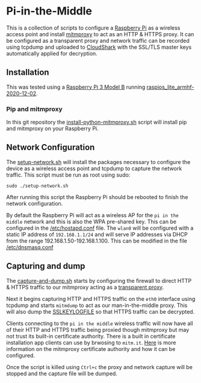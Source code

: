 # Pi-in-the-Middle

This is a collection of scripts to configure a 
[Raspberry Pi](https://www.raspberrypi.org/) as a wireless access point and
install [mitmproxy](https://mitmproxy.org) to act as an HTTP & HTTPS proxy. It
can be configured as a transparent proxy and network traffic can be recorded
using tcpdump and uploaded to [CloudShark](https://cloudshark.io) with the
SSL/TLS master keys automatically applied for decryption.

## Installation

This was tested using a [Raspberry Pi 3 Model B](https://www.raspberrypi.org/products/raspberry-pi-3-model-b/)
running [raspios_lite_armhf-2020-12-02](https://downloads.raspberrypi.org/raspios_lite_armhf/images/).

### Pip and mitmproxy

In this git repository the
[install-python-mitmproxy.sh](/install-python-mitmproxy.sh)
script will install pip and mitmproxy on your Raspberry Pi. 

## Network Configuration

The [setup-network.sh](/setup-network.sh) will install the packages necessary
to configure the device as a wireless access point and tcpdump to capture the
network traffic. This script must be run as root using sudo:

```
sudo ./setup-network.sh
```

After running this script the Raspberry Pi should be rebooted to finish the
network configuration.

By default the Raspberry Pi will act as a wireless AP for the `pi in the
middle` network and this is also the WPA pre-shared key. This can be configured
in the [/etc/hostapd.conf](/etc/hostapd.conf) file. The `wlan0` will be
configured with a static IP address of `192.168.1.1/24` and will serve IP
addresses via DHCP from the range 192.168.1.50-192.168.1.100. This can be
modified in the file [/etc/dnsmasq.conf](/etc/dnsmasq.conf)

## Capturing and dump

The [capture-and-dump.sh](/capture-and-dump.sh) starts by configuring the
firewall to direct HTTP & HTTPS traffic to our mitmproxy acting as a
[transparent proxy](https://docs.mitmproxy.org/stable/concepts-modes/#transparent-proxy).

Next it begins capturing HTTP and HTTPS traffic on the `eth0` interface using
tcpdump and starts `mitmdump` to act as our man-in-the-middle proxy. This will
also dump the [SSLKEYLOGFILE](https://docs.mitmproxy.org/stable/howto-wireshark-tls/)
so that HTTPS traffic can be decrypted.

Clients connecting to the `pi in the middle` wireless traffic will now have all
of their HTTP and HTTPS traffic being proxied though mitmproxy but may not
trust its built-in certificate authority. There is a built in certificate
installation app clients can use by brwosing to `mitm.it`.
[Here](https://docs.mitmproxy.org/stable/concepts-certificates/) is more
information on the mitmproxy certificate authority and how it can be
configured.

Once the script is killed using `Ctrl+c` the proxy and network capture will be
stopped and the capture file will be dumped. 
